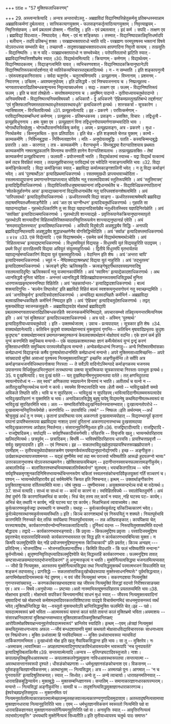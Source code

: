 +++
title = "57 मुक्तिफलाधिकरणम्"

+++
29. अस्त्वन्यत्रेत्यादि । अन्यत्र अन्तरायोऽस्तु - अब्रह्मविदां विद्यानिष्पत्तिहेतुकर्मसु प्रतिबन्धस्स्यान्नाम अब्रह्मवित्कर्मणां दुर्बलत्वात् । सात्त्विकत्यागयुक्तम् - फलसङ्गकर्तृत्वादित्यागयुक्तम् । निवृत्त्याह्वयम् - निवृत्तिसंज्ञकम् । कर्म प्रबलतमं प्रोक्तम् - गीतादिषु । इति - एवं प्रबलत्वात् । इदं कर्म । सपदि - तत्क्षण एव । ब्रह्मविद्यां विदध्यात् - निष्पादयेत् । मैवम् - एवं मा शङ्किष्ठाः । तस्मात् - विद्यानिष्पादकान्निवृत्तिधर्मादपि । बलीयान् - तदपि प्रतिबन्धुं शक्तः । परब्रह्मभक्तापराधो भवति यदि - परब्रह्मणः परमपुरुषस्य भक्तानां विषये योऽपराधस्स सम्भवति चेत् । तच्छान्तौ - तादृशपरब्रह्मभक्तापराधस्य क्षापणादिना निवृत्तौ सत्याम् । तत्प्रसूतिः - विद्यानिष्पत्तिः । स न यदि - परब्रह्मभक्तापराधो न सम्भवेच्चेत् । परोपास्तिलाभो झटिति स्यात् - ब्रह्मविद्यानिष्पत्तिश्शीघ्रमेव स्यात् ॥30. विद्यार्थत्वमित्यादि । क्रियाणाम् - कर्मणाम् । विद्यार्थत्वम् - विद्यानिष्पादकत्वम् । विद्याङ्गत्वमिति यावत् । व्यभिचरणवशात् - विद्यानिष्पादकक्रियानुष्ठानेऽपि विद्यानिष्पत्तिरूपकार्यादर्शनात् यो व्यतिरेकव्यभिचारस्तद्बलादित्यर्थः । न - न सम्भवति । इति शङ्कापनुत्त्यै - एवंरूपशङ्कानिरासाय । सर्वदा चतुर्णाम् - चतुराश्रमिणामपि । प्रत्यूहानाम् - विघ्नानाम् । प्रशमनम् - निवारणम् । उचितम् - अवश्यमनुष्ठेयम् । इति प्रसिद्ध्यै - एवं निश्चयजननाय च । निष्प्रत्यूहस्य - भागवतापचारादिप्रतिबन्धकशून्यस्य निवृत्त्याख्यधर्मस्य । सद्यः - तत्क्षण एव । फलम् - विद्यानिष्पत्तिरूपं फलम् । इति च सतां तोषहेतोः - सन्तोषसम्पादनाय च । अमुष्मिन् पादान्ते - तृतीयाध्यायचतुर्थपादान्ते । अनियमविषयौ - विद्यानिष्पत्त्यनियमविषयकौ । अधिकारौ - द्वे अधिकरणे 'ऐहिकमप्रस्तुतप्रतिबन्धे तद्दर्शनात्' 'एवं मुक्तिफलानियमस्तदवस्थावधृतेस्तदवस्थावधृतेः' इत्यधिकरणे इत्यर्थः । शास्त्रकर्त्रा - सूत्रकारेण । न्यासिषाताम् - विरचितावित्यर्थः ॥31. प्रत्यूहस्येत्यादि । इह - प्रकरणे । परवित्कर्मणाम् - परविद्यानिष्ठसम्बन्धिनां कर्मणाम् । प्रत्यूहस्य - प्रतिबन्धकस्य । प्रसङ्गः - प्रसक्तिः, विचारः । तद्विधूत्यै - प्रत्यूहविधूननाय । क्षमः युक्त एव । प्रत्यूहज्ञानं विना तद्विधूननोपायमार्गणासम्भवादिति भावः । भोगार्थोपास्तिहेतुषु - भोगार्थोपासननिर्वर्तकेषु कर्मसु । अयम् - प्रत्यूहप्रसङ्गः, अत्र - प्रकरणे । मुधा - निरर्थकमेव । किमनुकथितः - कुतः प्रतिपादितः । इति चेन्न - इति शङ्क्यते चेत्तन्न युक्तम् । काम्ये - काम्यकर्मणि । निर्विघ्नबुद्ध्या - निर्विघ्नत्वज्ञानेन । मतिः - अनुष्ठेयत्वबुद्धिः । पतति - कस्यचिन्मन्दबुद्धेः प्रसरति । अतः - कारणात् । तत्र - काम्यकर्मणि । वैराग्यभूम्ने - विघ्नबुद्ध्या वैराग्यातिशयाय प्रथमतः काम्यकर्माणि नश्वरश्रुद्रफलानि विघ्नाश्च सन्तीति ज्ञानेन वैराग्यतिशयलाभः । तत्प्रत्यूहप्रसक्तिः - तेषां काम्यकर्मणां प्रत्यूहविचारणा । फलवती - प्रयोजनवती भवति । विद्यार्थकाम्यं स्याच्च - यद्वा विद्यार्थं यत्काम्यं कर्म तदत्र विवक्षितं स्यात् । तत्प्रत्यूहविचारस्तु परविद्यार्थ एव भवेदिति नासाङ्गत्यमिति भावः ॥32. विद्या कर्माङ्गिकेत्यादि । विद्या कर्माङ्गिका स्यात् - ब्रह्मविद्या कर्मात्मकाङ्गशालिनी भवेत् । न तु विद्या कर्माङ्गं भवेत् । अयं 'पुरुषार्थोऽतः' इत्यादिप्रथमाधिकरणार्थः । रसतममुखधीः प्राप्त्यभावाच्चोदिता - रसतमत्वाद्युपासना प्रमाणान्तरेणाप्राप्तत्वात् चोदितैव नतु रसतमादिवाक्यं स्तुतिरूपमिति । अयं 'स्तुतिमात्रम्' इत्यादिद्वितीयाधिकरणार्थः । विद्याविधिसविधजुषामाख्यानानां तद्विधानार्थतैव च - विद्याविधिप्रकरणपठितानां 'श्वेतकेतुर्हारुणेय आस' इत्याद्याख्यानानां विद्याविधानार्थतैव नतु पारिप्लवशंसनशेषत्वमिति । अयं 'पारिप्लवार्थाः' इत्यादितृतीयाधिकरणार्थः । ऊर्ध्वरेतस्स्वपि विद्या साङ्गा - ऊर्ध्वरेतस्स्वाश्रमेष्वपि ब्रह्मविद्या तदाश्रमनियतधर्मैस्साङ्गैवेति । अयं 'अत एव चाग्नीन्धन' इत्यादिचतुर्थाधिकरणार्थः । गृहवति सा यज्ञदानाद्यपेक्षा - गृहस्थेऽधिकारिणि तु सा विद्या यज्ञदानादिसापेक्षैव नतूर्ध्वरेतस्स्विव यज्ञादिनिरपेक्षेति । अयं 'सर्वापेक्षा' इत्यादिपञ्चमाधिकरणार्थः । गृहस्थोऽपि शान्त्याद्यर्हः - प्रवृत्तिरूपानेकक्रियानुष्ठानव्यापृतो गृहस्थोऽपि शान्त्यादीनां विहितव्यतिरिक्तव्यापारनिवृत्तिरूपत्वेन शान्त्याद्यनुष्ठानार्ह एवेति । अयं 'शमदमाद्युपेतस्स्यात्' इत्यादिषष्ठाधिकरणार्थः । अविपदि विदुषोऽपि अन्नशुद्ध्यैव सिद्धिः - अनापदि ब्रह्मविद्यानिष्ठस्यापि अन्नशुद्ध्यैव शुद्धान्नभक्षणेनैव योगसिद्धिर्भवेदिति । अयं 'सर्वान्न' इत्यादिसप्तमाधिकरणार्थः ॥ ४२४ ॥33. एकं विद्येत्यादि । एकं विद्याश्रमार्थम् - एकमेव कर्म विद्यार्थमाश्रमार्थञ्चेति । अयं 'विहितत्वाच्च' इत्याद्यष्टमाधिकरणार्थः । विधुरमवियुतं विद्ययाहुः - विधुरमपि युतं विद्ययाहुरिति पाठद्वयम् । प्रथमे विधुरं दाररहितमपि विद्यया अवियुतं संयुतमाहुरित्यर्थः । द्वितीये विधुरमपि मृतभार्यतया यज्ञाद्यनर्हमप्यधिकारिणं विद्यया युतं युक्तमाहुरित्यर्थः । वेदान्तिन इति शेषः । अयं 'अन्तरा चापि' इत्यादिनवमाधिकरणार्थः । च्युतं न - नैष्ठिक्याद्याश्रमभ्रष्टं विद्यया युतं नाहुरिति । अयं 'तद्भूतस्य' इत्यादिदशमाधिकरणार्थः । क्रत्वङ्गे दृष्टिः ऋत्विक्कृतिः - क्रत्वङ्गेषूद्गीथतदवयवप्रणवादिषु रसतमत्वादिदृष्टिः ऋत्विक्कार्यं नतु यजमानकार्यमिति । अयं 'स्वामिनः' इत्याद्येकादशाधिकरणार्थः । अथ ध्यानसिद्ध्यै मुनिता चोदिता - अनन्तरं ध्यानसिद्ध्यै विहितब्रह्मोपासनरूपसमाधिसिद्ध्यर्थं मुनिता धारणारूपप्रकृष्टमनननिष्ठा विहितेति । अयं 'सहकार्यान्तर-' इत्यादिद्वादशाधिकरणार्थः । बाल्यं शक्त्यादिगुप्तिः - 'बाल्येन तिष्ठासेत्' इति ब्रह्मविदो विहितं बाल्यं स्वशक्त्यनुभावगोपनं नतु स्वाच्छन्द्यमिति । अयं 'अनाविष्कुर्वन्' इत्यादित्रयोदशाधिकरणार्थः । अन्यविद्या बलवदभिहतैः कर्मभिर्न - अब्रह्मविद्या बलवत्प्रतिबन्धकविहतैः कर्मभिर्न निष्पद्यत इति । अयं 'ऐहिकम्' इत्यादिचतुर्दशाधिकरणार्थः । तद्वत् मुक्त्यर्थविद्या स्वजनकसुकृतैः - अब्रह्मविद्यावदेव मोक्षार्था ब्रह्मविद्यापि प्रबलतमभागवतापचारादिप्रतिबन्धकरहितैः स्वजनककर्मभिर्निष्पद्यते, अपचारसम्भवे तन्निवृत्त्यनन्तरमित्यनियम इति । अयं 'एवं मुक्तिफल' इत्यादिपञ्चदशाधिकरणार्थः । अत्र पादे - अस्मिन् 'पुरुषार्थः' इत्यादितृतीयाध्यायचतुर्थपादे । इति - उक्तमर्थजातम् । उवाच - प्रत्यपादयत् । सूत्रकार इति शेषः ॥34. वाक्यार्थज्ञानेत्यादि। कतिचिन कुदृशो वाक्यार्थज्ञानमात्रं मुक्त्युपायं गृणन्ति-- कतिचिन मृषावादिप्रभृतयः कुदृशः कुदृष्ट्यः" वाक्यार्थज्ञानमात्रं प्रमाणतन्त्रमपुरुषतन्त्रं केवलवाक्यार्थज्ञानं मोक्षोपायं वदन्ति। एके ज्ञानं कर्म इति युग्मं करणमिति समुच्चित्य मन्यन्ते-- एके यादवप्रकाशमतस्थाः ज्ञानं कर्मेत्येवंरूपं युग्मं द्वन्द्वं करणं मुक्तिसाधनमिति समुच्चित्य परस्परमेकीकृत्य मन्यन्ते। अन्येकर्मप्राधान्यं निजगदुः-- अन्ये निरीश्वरमीमांसकाः कर्मप्राधान्यं विद्याङ्गकं कर्मैव पुरुषार्थसाधानमिति कर्मप्राधान्यं मन्यन्ते। अपरे मुक्तिमसाध्यामिच्छन्ति-- अपरे सांख्यादयो मुक्तिं असाध्यां पुरुषस्य नित्यमुक्तत्वात्सिद्धां" इच्छन्ति अङ्गीकुर्वन्ति।ते सर्वेपि अत्र कर्माङ्गकभजनविधिस्थापनोक्त्या निरस्ताः -- ते सर्वेऽपि वादिनोऽस्मिन्पादे कर्माङ्गकस्य भजनस्य उपासनस्य विधिर्मुमुक्षउभिरनुष्ठानं तत्स्थापन्या उक्त्या सूत्रात्मिकया सूत्रकारवाचा निरस्ताः पराभूता इत्यर्थः॥35. य द्दुःखमित्यादि। यत् दुःखं वर्तते -- यत् दुखमिदानीमनुभूयमानतया वर्तते। तत् क्षणभिदुरतया स्वयत्नोपरोध्यं न -- तत् स्वयं" क्षणिकतया स्वप्रयत्नेन विनाश्यं न भवति। अतीतार्थं च यत्नो न -- अतीतदुःखनिवृत्त्यर्थञ्च यत्नो न कार्यः। स्वयमेव विनष्टत्वादिति भावः।हेतौ समग्रे -- भाविदुःखहेतौ समग्रे अविकले तिष्ठति सति। भावि च न सुपरिहरम् -- भाविदुःखं न सुपरिहरम्।भावित्वादिदानीमलब्स्वरूपत्वादेव भाविदुःखपरिहरणं न युक्तमिति च भावः। अनादिकालसिद्धेषु बहुषु पापेषु विद्यमानेषु कथमिदानीमलब्ध्स्वरूपं वा भाविदुःखं सुपरिहरमिति भावः। अतः -- सम्भावितत्रिविधदुःखनिवर्तनस्यासम्भवात्। दुःखात्यनतोपरोधे --दुःखसामान्यनिवृत्तिरूपेमोक्षे। करणविधिः -- उपायविधिः।व्यर्थः" -- निष्फलः।इति अर्थरम्यम् --अर्धं श्रोत्रुसुखं अर्धं तु न रम्यम्। कृतानां प्रायश्चित्या परम् अकरणतो दुःखसामग्र्यपोहात् -- विद्यरम्भात्पूर्वं कृतानां पापानां प्रायश्चित्तरूपया ब्रह्मविद्यया नाशात् उत्तरं दुरितानां अकरणादनारम्भाच्च दुःखसामदग्र्या भाविदुःखकारणस्य अपोहात् निवर्तनात्। संसारानुवृत्तिर्निपुध्यत इति॥36. राजद्विष्टादीत्यादि। राजद्विष्टादि -- राजद्वेषादिकम्। सर्पाद्यपि -- सर्पवृश्चिकादीसंसर्गमपि। परिहरसि -- विसृजसि खलु। भाव्यनर्थपरिहाराय खल्विदमित्यर्थः। छत्रपूर्वम् -- छत्रादिकम्। बिभर्षि -- भाविवर्षादिपरिहाराय धारयसि। प्रायश्चित्ताप्रवृत्तौ -- सर्वदुः खमुत्पादयति। इति -- एवं निश्चत्य। इह -- सकलभाविदुःखहेतुपापप्रायश्चित्तरूपब्रह्मोपासने। एवमीहाम् -- तृतीयचतुर्थपादोक्ततक्रमेण एवमह्गकैवंरूपविद्यानुष्ठानोद्योगमपि। इच्छ -- अङ्गीकुरु। उत्प्रेक्षारूढभाव्यापजयशमनतः -- यद्यहं तूष्णीमेव स्यां तदा मम पराजयो भविष्यतीति आरूढो हुदयलग्नो भाव्यः" उत्तरकालानुभाव्श्च योऽपजस्तच्छमनेन। खोक्तिसाफयमिच्छन् -- इदानीन्तनस्ववचनफलवत्तामङ्गीकुर्वम्। आबालतिर्यक् -- बालांसितरश्चश्चभिव्याष्यबालतिर्यक्पर्यन्तं" सुलभाम्। भयचकितगतिञ्च -- भयेन सर्पवृश्चिकमृगशुनकादिनिमित्तभाव्यनर्थचिन्तनरूपेण चकितां स्स्वलनसंकोचनादिवैकृतयुक्तां गर्तिं सञ्चरणं च। पश्यन् -- भाव्यनर्थपरिहारायैव इदं सर्वमेवमेभिः क्रियत इति निश्चन्वत्। इत्थम् -- उक्तार्थाङ्गीकारेण प्रयुक्तितशून्यतया वर्तितव्यामिति मत्वा। जोषं जुषख -- तूष्णीमास्स्व। अयुक्तमसन्दर्भञ्च वचो मा वदेत्यर्थः॥37. साध्यं वत्यादि। साध्यं वा साध्यं वा -- कार्यं वा कारणं वा। स्वविहितविपथैः -- स्वालोचितदुर्मार्गैः। अयं तेषां दुर्मार्गः किं कारणाभिन्नमभिन्नं वा कार्यम्। भिन्नं चेत् तस्य तत् कार्यं न स्यात् ,नहि घटस्य पटः- कार्यम्। अभिन्नं चेत् तथापि न कार्यम्, नहि घटस्य घट एव कार्यम्। भिन्नाभिन्नत्वं त्वावाच्यमेव। तथा कुर्वत्कारणमकुर्वजद्वा उभयथापि न सम्भवति। यथाहुः -- कुर्वत्कार्यमकुर्वतद्व यत्किञ्चित्कारणं भवेत्। कुर्वञ्चेदनवस्थानमकुर्वत्त्वव्यवस्थितिः॥ इति। किञ्च कारणशब्दार्थं एव निरूपयितुं न शक्यते। नियतपूर्वभावि कारणमिति निरुच्यते चेत् तत्किं सर्वापेक्षया नियतपूर्वंभावत्वम् -- तन्न अतिप्रसङ्कात्। कार्यांपेक्षया चेत् परस्पाश्रयदोषः, कार्यकारणयोरन्योन्यनिरूपकत्वादित्यादिः। दुर्निरूपं वदन्तः -- निरूपयितुमशक्यमिति वदन्तो बौद्धादयः। तद्वादे -- कार्यकारणभावभङ्गवादे। किं प्रवृत्ताः - किंफलमुद्दिश्य प्रवृत्ताः । परवादिजयमुद्दिश्य प्रवृत्तश्चेत् वादपरवादिविजययोः कार्यकारणभावस्तत एव सिद्ध इति न कार्यकारणभावबिभित्सा युक्ता। न किमपि फलमुद्दिश्येति चेत् नहि प्रयोजनमनुद्दिश्यानुन्मत्तः किञ्चित्कार्यं" प्रति प्रवर्तत्। किञ्च अन्वहम् ---प्रतिदिनम्। भोजनार्दिंश्च -- भोजनसलिलपानादींश्च। किमिति विदधाति - किं फलं भविष्यतीति मन्वानाः" कुर्वन्तीत्यर्थः। क्षुत्तृष्णानिवृत्तितृप्त्यादिफलमुद्दिश्येति चेत् सिद्धस्तर्हि कार्यकारणभावः। फलमनुद्दिश्य तावत् कष्टसाध्यान्नसम्पादनतद्भोजनादिकरणं" तु अनुन्मत्तकृत्यं न भवति। मुक्तेर्नित्यत्वसिद्ध्या भजनलमित्यप्यसत् -- जीवो हि नित्यमुक्तः, अतस्तस्य मुक्तेर्नित्यत्वसिद्ध्या तथा नित्यसिद्धमुक्त्यर्थं परमात्मभजनं विफलमिति यत् शङ्कनं तदप्यसाधु। प्रागसिद्धेः -- सकलसांसारिकदुःखोच्छेदरूपाया मुक्तेस्साधननिष्पत्तेः" पूर्वमसिद्धत्वात्। आगामिमोक्षवादिनामस्माकं नेदं दूषणम्। न वयं जीवं नित्यमुक्तं भणामः। सकरणदशया नित्यमुक्तिं गृणन्तस्सांख्यास्तु -- करणकलेबरसहभावदशया सह जीवस्य नित्यमुक्तिं विरुद्धां वदन्तो निरीश्वरसाङख्या एव। अत्र -- विषये।अनुयोज्याः -- प्रष्टव्याः।अतो नास्माभिस्तद्दूषणपरिहाराय प्रयततव्यमिति भावः॥38. मोक्षाभाव इत्यादि। मोक्षाभावे सपरिकरं चिन्त्यमानमिदं साधनं मुधा स्यात् -- जीवस्य नित्यमुक्तत्ववादिनां मृषावादिनां पक्षे मोक्षाभावे कर्मशमदमादिपरकतरविशिष्टतया पादद्वये विचार्यमाणमिदं साधनमुपासनरूपं व्यर्थं भवेत्।मुक्तिर्भ्रान्तिसिद्धा चेत् --वस्तुतो मुक्त्यभावेऽपि भ्रान्तिसिद्धामुक्तिः फलमिति चेत्।इह -- पक्षे।यावदात्मस्वरूपं भ्रमो भविता --आत्मस्वरूपं यावन्तं कालं वर्तते तावन्तं कालं मुक्तिभ्रमो भविता।अयमाशयः --संसारभ्रान्तिदशायां मुक्तिभ्रान्त्य्सम्भवात् मुक्तिदशाकालिकमुक्तिभ्रान्तिपक्षए आरोपितमोक्षविषयभ्रान्त्यनुवृत्तेर्यावदात्मस्वरूपं" भ्रान्तिरेव स्यादिति। इत्थम् --एवम्।क्षेत्रज्ञं नित्यमुक्तं कथयितुस्साधनाध्यायः अफलः --जीवं बन्धदशायामपि मुक्तं कथयतो मोक्षसाधविद्याविचारपरकः साधनाध्याय एव निष्प्रयोजनः। मुक्तिः प्रध्वंसात्मा हि नयविदभिमता -- मुक्तिः प्रध्वंसाभावरूपा न्यायविदां तार्किकाणामभिमता। दुःखाध्वंसो मोक्ष इति खलु नैयायिकसिद्धान्त इति भावः। सा तु -- मुक्तिरेव। नः -अस्माकम्।भावात्मिका -- अपहतपाप्मत्वादिगुणाष्टकाविर्भआवरूपत्वेन भावरूपापि 'नच पुनपावर्तते' इत्यादिश्रुतिबलान्नित्यैव॥39. सन्तत्यात्मेत्यादि।अन्यत्र -- मृत्पिण्डघटादिवस्तुजाते। नाशः। कपालप्रभृतिबहुविधआवस्थया -- कपालशकलरेणुप्रमुखना नाविधआवस्थारूपतया।सन्तत्यात्मा -- अवस्थासन्तानस्वरूपो दृश्यते। धीसङंकोचप्रणाशः -- धर्मभूतज्ञानसंङकोचनाश एव। विकसनम् -- पूर्वसङ्कुचितज्ञानविकसनम्। अतथाभूतम् -- नित्यसिद्धम्। अत्र -- अस्मत्पक्षे पुनः। आगमात् -- 'न च पुनरावर्तते' इत्यादिश्रुतिवचनात्। स्यात् -- सिध्येत्। अन्ये तु -- अन्ये त्वाचार्याः। धारावहनमतिनयात् -- धारावाहिकबुद्धिन्यायेन। मुक्तबुद्धेः -- मुक्तसम्बन्धिज्ञानस्य। सन्ततिम् -- समानाकारज्ञानधारकापरम्पराम्। मन्यन्ते -- नित्यसिद्धां अङ्गीकुर्वन्ति। सामग्री च -- तादृशनित्यसिद्धमुक्तज्ञानधाराकारणञ्च। ईश्वरेच्छाप्रभृतिसमुदयः -- मुक्तानमितः परं नित्यमनुवर्ततमित्याकारकपरमात्मेच्छातन्मूलसहजवात्सल्यकारुण्यगुणादिसमुदायएव। अतस्तादृषनित्यसामग्र्या मुक्तज्ञानधाराया नित्यानुवृत्तिरिति भावः। एवम् -- धर्मभूतज्ञानविकसनं स्वरूपतो नित्यमिति पक्षे वा धारावाहिकज्ञानवत् मुक्तज्ञानसन्ततेर्नित्यमनुवृत्तिरिति पक्षे वा। अनावृत्तिः स्यात् -- आवृत्तिरनित्यत्वं तदभावोऽनावृत्तिः" उभयथापि मुक्तेर्नित्यत्वं सिध्यतीति॥ इति तृतीयाध्यायस्य चतुर्थः पादः समाप्तः"